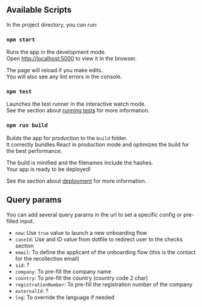 ## Available Scripts

In the project directory, you can run:

### `npm start`

Runs the app in the development mode.<br /> Open
[http://localhost:5000](http://localhost:5000) to view it in the browser.

The page will reload if you make edits.<br /> You will also see any lint errors
in the console.

### `npm test`

Launches the test runner in the interactive watch mode.<br /> See the section
about
[running tests](https://facebook.github.io/create-react-app/docs/running-tests)
for more information.

### `npm run build`

Builds the app for production to the `build` folder.<br /> It correctly bundles
React in production mode and optimizes the build for the best performance.

The build is minified and the filenames include the hashes.<br /> Your app is
ready to be deployed!

See the section about
[deployment](https://facebook.github.io/create-react-app/docs/deployment) for
more information.

## Query params

You can add several query params in the url to set a specific config or pre-filled input.

- `new`: Use `true` value to launch a new onboarding flow
- `caseId`: Use and ID value from dotfile to redirect user to the checks section
- `email`: To define the applicant of the onboarding flow (this is the contact for the recollection email)
- `sid`: ?
- `company`: To pre-fill the company name
- `country`: To pre-fill the country (country code 2 char)
- `registrationNumber`: To pre-fill the registration number of the company
- `externalId`: ?
- `lng`: To override the language if needed